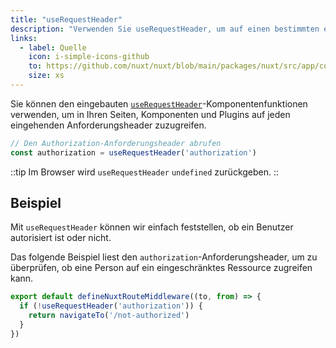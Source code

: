 ```yaml
---
title: "useRequestHeader"
description: "Verwenden Sie useRequestHeader, um auf einen bestimmten eingehenden Anforderungsheader zuzugreifen."
links:
  - label: Quelle
    icon: i-simple-icons-github
    to: https://github.com/nuxt/nuxt/blob/main/packages/nuxt/src/app/composables/ssr.ts
    size: xs
---
```


Sie können den eingebauten [`useRequestHeader`](/docs/api/composables/use-request-header)-Komponentenfunktionen verwenden, um in Ihren Seiten, Komponenten und Plugins auf jeden eingehenden Anforderungsheader zuzugreifen.

```ts
// Den Authorization-Anforderungsheader abrufen
const authorization = useRequestHeader('authorization')
```

::tip
Im Browser wird `useRequestHeader` `undefined` zurückgeben.
::

## Beispiel

Mit `useRequestHeader` können wir einfach feststellen, ob ein Benutzer autorisiert ist oder nicht.

Das folgende Beispiel liest den `authorization`-Anforderungsheader, um zu überprüfen, ob eine Person auf ein eingeschränktes Ressource zugreifen kann.

```ts [middleware/authorized-only.ts]
export default defineNuxtRouteMiddleware((to, from) => {
  if (!useRequestHeader('authorization')) {
    return navigateTo('/not-authorized')
  }
})
```